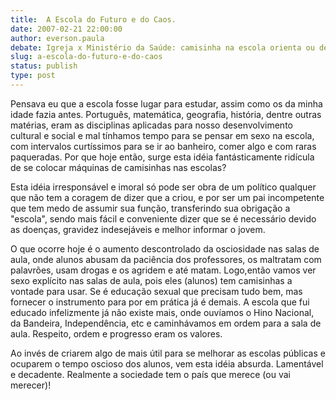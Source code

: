 ```yaml
---
title:  A Escola do Futuro e do Caos.
date: 2007-02-21 22:00:00
author: everson.paula
debate: Igreja x Ministério da Saúde: camisinha na escola orienta ou desorienta?
slug: a-escola-do-futuro-e-do-caos
status: publish 
type: post
---
```


Pensava eu que a escola fosse lugar para estudar, assim como os da minha idade fazia antes. Português, matemática, geografia, história, dentre outras matérias, eram as disciplinas aplicadas para nosso desenvolvimento cultural e social e mal tínhamos tempo para se pensar em sexo na escola, com intervalos curtíssimos para se ir ao banheiro, comer algo e com raras paqueradas. Por que hoje então, surge esta idéia fantásticamente ridícula de se colocar máquinas de camisinhas nas escolas?  

Esta idéia irresponsável e imoral só pode ser obra de um político qualquer que não tem a coragem de dizer que a criou, e por ser um pai incompetente que tem medo de assumir sua função, transferindo sua obrigação a "escola", sendo mais fácil e conveniente dizer que se é necessário devido as doenças, gravidez indesejáveis e melhor informar o jovem.   

O que ocorre hoje é o aumento descontrolado da osciosidade nas salas de aula, onde alunos abusam da paciência dos professores, os maltratam com palavrões, usam drogas e os agridem e até matam. Logo,então vamos ver sexo explícito nas salas de aula, pois eles (alunos) tem camisinhas a vontade para usar. Se é educação sexual que precisam tudo bem, mas fornecer o instrumento para por em prática já é demais. A escola que fui educado infelizmente já não existe mais, onde ouvíamos o Hino Nacional, da Bandeira, Independência, etc e caminhávamos em ordem para a sala de aula. Respeito, ordem e progresso eram os valores.  

Ao invés de criarem algo de mais útil para se melhorar as escolas públicas e ocuparem o tempo oscioso dos alunos, vem esta idéia absurda. Lamentável e decadente. Realmente a sociedade tem o país que merece (ou vai merecer)!
